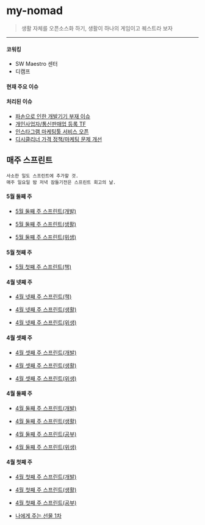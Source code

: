# my-nomad
> 생활 자체를 오픈소스화 하기, 생활이 하나의 게임이고 퀘스트라 보자

---

#### 코워킹
- SW Maestro 센터
- 디캠프

#### 현재 주요 이슈

#### 처리된 이슈
- [파손으로 인한 개발기기 부재 이슈](https://github.com/myungjaeyu/my-nomad/projects/27)
- [개인사업자/통신판매업 등록 TF](https://github.com/myungjaeyu/my-nomad/projects/2)
- [인스타그램 마케팅툴 서비스 오픈](https://github.com/myungjaeyu/my-nomad/projects/10)
- [디시클리너 가격 정책/마케팅 문제 개선](https://github.com/myungjaeyu/my-nomad/projects/11)


## 매주 스프린트
```
사소한 일도 스프린트에 추가할 것.
매주 일요일 밤 저녁 잠들기전은 스프린트 회고의 날.
```

#### 5월 둘째 주

- [5월 둘째 주 스프린트(개발)](https://github.com/myungjaeyu/my-nomad/projects/30)

- [5월 둘째 주 스프린트(생활)](https://github.com/myungjaeyu/my-nomad/projects/31)

- [5월 둘째 주 스프린트(위생)](https://github.com/myungjaeyu/my-nomad/projects/32)

#### 5월 첫째 주

- [5월 첫째 주 스프린트(책)](https://github.com/myungjaeyu/my-nomad/projects/29)

#### 4월 넷째 주

- [4월 넷째 주 스프린트(책)](https://github.com/myungjaeyu/my-nomad/projects/26)

- [4월 넷째 주 스프린트(생활)](https://github.com/myungjaeyu/my-nomad/projects/24)

- [4월 넷째 주 스프린트(위생)](https://github.com/myungjaeyu/my-nomad/projects/22)

#### 4월 셋째 주

- [4월 셋째 주 스프린트(개발)](https://github.com/myungjaeyu/my-nomad/projects/19)

- [4월 셋째 주 스프린트(생활)](https://github.com/myungjaeyu/my-nomad/projects/20)

- [4월 셋째 주 스프린트(위생)](https://github.com/myungjaeyu/my-nomad/projects/21)

#### 4월 둘째 주

- [4월 둘째 주 스프린트(개발)](https://github.com/myungjaeyu/my-nomad/projects/14)

- [4월 둘째 주 스프린트(생활)](https://github.com/myungjaeyu/my-nomad/projects/15)

- [4월 둘째 주 스프린트(공부)](https://github.com/myungjaeyu/my-nomad/projects/16)

- [4월 둘째 주 스프린트(위생)](https://github.com/myungjaeyu/my-nomad/projects/17)

#### 4월 첫째 주

- [4월 첫째 주 스프린트(개발)](https://github.com/myungjaeyu/my-nomad/projects/5)

- [4월 첫째 주 스프린트(생활)](https://github.com/myungjaeyu/my-nomad/projects/3)

- [4월 첫째 주 스프린트(공부)](https://github.com/myungjaeyu/my-nomad/projects/7)

- [나에게 주는 선물 1차](https://github.com/myungjaeyu/my-nomad/projects/9)
